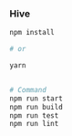 ### Hive

```bash
npm install

# or

yarn


# Command
npm run start
npm run build
npm run test
npm run lint
```
